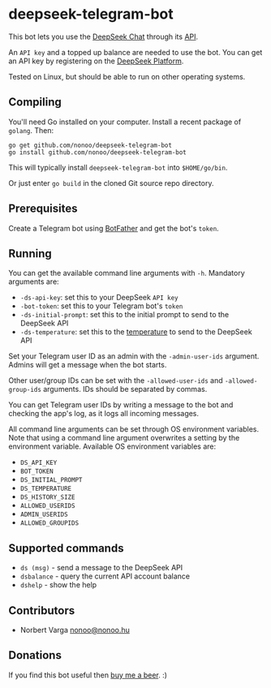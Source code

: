 # deepseek-telegram-bot

This bot lets you use the [DeepSeek Chat](https://chat.deepseek.com/) through
its [API](https://api-docs.deepseek.com/api/deepseek-api/).

An `API key` and a topped up balance are needed to use the bot. You can get an
API key by registering on the [DeepSeek Platform](https://platform.deepseek.com/).

Tested on Linux, but should be able to run on other operating systems.

## Compiling

You'll need Go installed on your computer. Install a recent package of `golang`.
Then:

```
go get github.com/nonoo/deepseek-telegram-bot
go install github.com/nonoo/deepseek-telegram-bot
```

This will typically install `deepseek-telegram-bot` into `$HOME/go/bin`.

Or just enter `go build` in the cloned Git source repo directory.

## Prerequisites

Create a Telegram bot using [BotFather](https://t.me/BotFather) and get the
bot's `token`.

## Running

You can get the available command line arguments with `-h`.
Mandatory arguments are:

- `-ds-api-key`: set this to your DeepSeek `API key`
- `-bot-token`: set this to your Telegram bot's `token`
- `-ds-initial-prompt`: set this to the initial prompt to send to the DeepSeek
  API
- `-ds-temperature`: set this to the [temperature](https://api-docs.deepseek.com/quick_start/parameter_settings)
  to send to the DeepSeek API

Set your Telegram user ID as an admin with the `-admin-user-ids` argument.
Admins will get a message when the bot starts.

Other user/group IDs can be set with the `-allowed-user-ids` and
`-allowed-group-ids` arguments. IDs should be separated by commas.

You can get Telegram user IDs by writing a message to the bot and checking
the app's log, as it logs all incoming messages.

All command line arguments can be set through OS environment variables.
Note that using a command line argument overwrites a setting by the environment
variable. Available OS environment variables are:

- `DS_API_KEY`
- `BOT_TOKEN`
- `DS_INITIAL_PROMPT`
- `DS_TEMPERATURE`
- `DS_HISTORY_SIZE`
- `ALLOWED_USERIDS`
- `ADMIN_USERIDS`
- `ALLOWED_GROUPIDS`

## Supported commands

- `ds (msg)` - send a message to the DeepSeek API
- `dsbalance` - query the current API account balance
- `dshelp` - show the help

## Contributors

- Norbert Varga [nonoo@nonoo.hu](mailto:nonoo@nonoo.hu)

## Donations

If you find this bot useful then [buy me a beer](https://paypal.me/ha2non). :)
